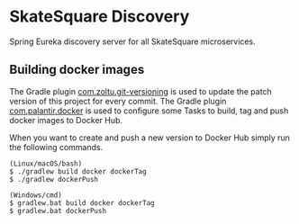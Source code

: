 # SkateSquare Discovery
Spring Eureka discovery server for all SkateSquare microservices.

## Building docker images
The Gradle plugin [com.zoltu.git-versioning](https://plugins.gradle.org/plugin/com.zoltu.git-versioning) is used to update the patch version of this project for every commit.
The Gradle plugin [com.palantir.docker](https://plugins.gradle.org/plugin/com.palantir.docker) is used to configure some Tasks to build, tag and push docker images to Docker Hub.

When you want to create and push a new version to Docker Hub simply run the following commands.
```
(Linux/macOS/bash)
$ ./gradlew build docker dockerTag 
$ ./gradlew dockerPush

(Windows/cmd)
$ gradlew.bat build docker dockerTag
$ gradlew.bat dockerPush
```